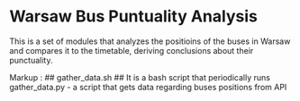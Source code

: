 # Warsaw Bus Puntuality Analysis

This is a set of modules that analyzes the positioins of the buses in Warsaw and compares it to the timetable, deriving conclusions about their punctuality.

Markup :  ## gather_data.sh ##
It is a bash script that periodically runs gather_data.py - a script that gets data regarding buses positions from API
